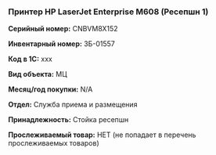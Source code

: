 ###  Принтер HP LaserJet Enterprise M608 (Ресепшн 1) </br>

**Серийный номер:** CNBVM8X152 </br>

**Инвентарный номер:** ЗБ-01557 </br>

**Код в 1С:** xxx </br> 

**Вид объекта:** МЦ

**Месяц/год покупки:** N/A </br>

**Отдел:** Служба приема и размещения </br>

**Принадлежность:** Стойка ресепшн</br>

**Прослеживаемый товар:** НЕТ (не попадает в перечень прослеживаемых товаров)
